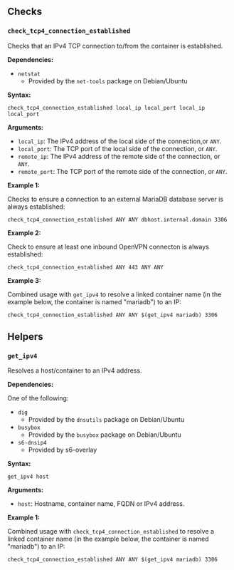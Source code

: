 
## Checks

### `check_tcp4_connection_established`

Checks that an IPv4 TCP connection to/from the container is established.

**Dependencies:**

* `netstat`
  * Provided by the `net-tools` package on Debian/Ubuntu

**Syntax:**

```shell
check_tcp4_connection_established local_ip local_port local_ip local_port
```

**Arguments:**

* `local_ip`: The IPv4 address of the local side of the connection,or `ANY`.
* `local_port`: The TCP port of the local side of the connection, or `ANY`.
* `remote_ip`: The IPv4 address of the remote side of the connection, or `ANY`.
* `remote_port`: The TCP port of the remote side of the connection, or `ANY`.

**Example 1:**

Checks to ensure a connection to an external MariaDB database server is always established:

```shell
check_tcp4_connection_established ANY ANY dbhost.internal.domain 3306
```

**Example 2:**

Check to ensure at least one inbound OpenVPN connecton is always established:

```shell
check_tcp4_connection_established ANY 443 ANY ANY
```

**Example 3:**

Combined usage with `get_ipv4` to resolve a linked container name (in the example below, the container is named "mariadb") to an IP:

```shell
check_tcp4_connection_established ANY ANY $(get_ipv4 mariadb) 3306
```

## Helpers

### `get_ipv4`

Resolves a host/container to an IPv4 address.

**Dependencies:**

One of the following:

* `dig`
  * Provided by the `dnsutils` package on Debian/Ubuntu
* `busybox`
  * Provided by the `busybox` package on Debian/Ubuntu
* `s6-dnsip4`
  * Provided by s6-overlay

**Syntax:**

```shell
get_ipv4 host
```

**Arguments:**

* `host`: Hostname, container name, FQDN or IPv4 address.

**Example 1:**

Combined usage with `check_tcp4_connection_established` to resolve a linked container name (in the example below, the container is named "mariadb") to an IP:

```shell
check_tcp4_connection_established ANY ANY $(get_ipv4 mariadb) 3306
```
